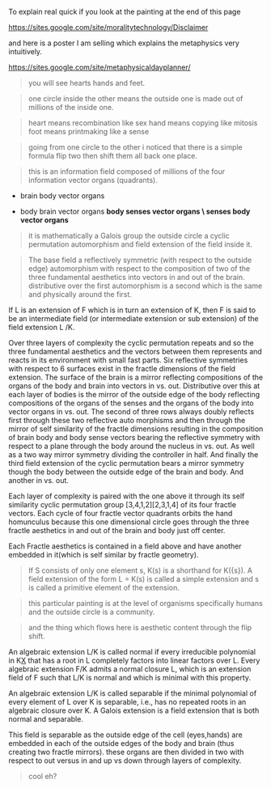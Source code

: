 To explain real quick if you look at the painting at the end of this page

https://sites.google.com/site/moralitytechnology/Disclaimer

and here is a poster I am selling which explains the metaphysics very intuitively.

https://sites.google.com/site/metaphysicaldayplanner/

> you will see hearts hands and feet.

> one circle inside the other means the outside one is made out of
> millions of the inside one.

> heart means recombination like sex
> hand means copying like mitosis
> foot means printmaking like a sense

> going from one circle to the other i noticed that there is a simple formula
> flip two then shift them all back one place.

> this is an information field composed of millions of the four
> information vector organs (quadrants).

+ brain body vector organs
- body brain vector organs
**body senses vector organs
\ senses body vector organs**

> it is mathematically a Galois group the outside circle a cyclic permutation automorphism and field extension of the field inside it.


> The base field a reflectively symmetric (with respect to the outside edge) automorphism with respect to the composition of two of the three fundamental aesthetics into vectors in and out of the brain.  distributive over the first automorphism is a second which is the same and physically around the first.

If L is an extension of F which is in turn an extension of K, then F is said to be an intermediate field (or intermediate extension or sub extension) of the field extension L /K.

Over three layers of complexity the cyclic permutation repeats and so the three fundamental aesthetics and the vectors between them represents and reacts in its environment with small fast parts. Six reflective symmetries with respect to 6 surfaces exist in the fractle dimensions of the field extension. The surface of the brain is a mirror reflecting compositions of the organs of the body and brain into vectors in vs. out. Distributive over this at each layer of bodies is the mirror of the outside edge of the body reflecting compositions of the organs of the senses and the organs of the body into vector organs in vs. out. The second of three rows always doubly reflects first through these two reflective auto morphisms and then through the mirror of self similarity of the fractle dimensions resulting in the composition of brain body and body sense vectors bearing the reflective symmetry with respect to a plane through the body around the nucleus in vs. out. As well as a two way mirror symmetry dividing the controller in half. And finally the third field extension of the cyclic permutation bears a mirror symmetry though the body between the outside edge of the brain and body. And another in vs. out.

Each layer of complexity is paired with the one above it through its self similarity cyclic permutation group [3,4,1,2][2,3,1,4] of its four fractle vectors. Each cycle of four fractle vector quadrants orbits the hand homunculus because this one dimensional circle goes through the three fractle aesthetics in and out of the brain and body just off center.

Each Fractle aesthetics is contained in a field above and have another embedded in it(which is self similar by fractle geometry).
> If S consists of only one element s, K(s) is a shorthand for K({s}). A field extension of the form L = K(s) is called a simple extension and s is called a primitive element of the extension.

> this particular painting is at the level of organisms specifically
> humans and the outside circle is a community.

> and the thing which flows here is aesthetic content through the flip shift.

An algebraic extension L/K is called normal if every irreducible polynomial in K[X](X.md) that has a root in L completely factors into linear factors over L. Every algebraic extension F/K admits a normal closure L, which is an extension field of F such that L/K is normal and which is minimal with this property.

An algebraic extension L/K is called separable if the minimal polynomial of every element of L over K is separable, i.e., has no repeated roots in an algebraic closure over K. A Galois extension is a field extension that is both normal and separable.

This field is separable as the outside edge of the cell (eyes,hands) are embedded in each  of the outside edges of the body and brain (thus creating two fractle mirrors). these organs are then divided in two with respect to out versus in and up vs down through layers of complexity.

> cool eh?